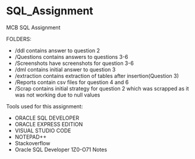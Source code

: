 # SQL_Assignment
MCB SQL Assignment

FOLDERS:
- /ddl contains answer to question 2
- /Questions contains answers to questions 3-6
- /Screenshots have screenshots for question 3-6
- /dml contains initial answer to question 3
- /extraction contains extraction of tables after insertion(Question 3)
- /Reports contain csv files for question 4 and 6
- /Scrap contains initial strategy for question 2 which was scrapped as it was not working due to null values


Tools used for this assignment: 
- ORACLE SQL DEVELOPER
- ORACLE EXPRESS EDITION
- VISUAL STUDIO CODE
- NOTEPAD++
- Stackoverflow
- Oracle SQL Developer 1Z0-O71 Notes
